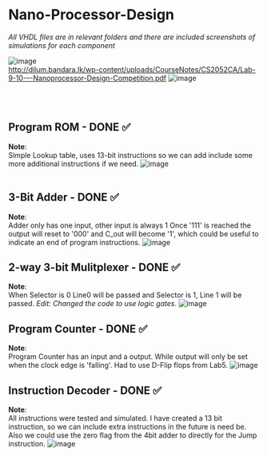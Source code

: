 # Nano-Processor-Design

*All VHDL files are in relevant folders and there are included screenshots of simulations for each component*

![image](https://github.com/psychlone77/Nano-Processor-Design/assets/127029023/24b7ac63-57e2-49fd-9400-5081940fa8f5)
<br> http://dilum.bandara.lk/wp-content/uploads/CourseNotes/CS2052CA/Lab-9-10-–-Nanoprocessor-Design-Competition.pdf
![image](https://github.com/psychlone77/Nano-Processor-Design/assets/127029023/f6c42d60-6524-4ac8-978b-5c4aa7db6c27)

<br>
<br>


## Program ROM - DONE ✅

**Note**:<br>
Simple Lookup table, uses 13-bit instructions so we can add include some more additional instructions if we need.
![image](https://github.com/psychlone77/Nano-Processor-Design/assets/127029023/df47c82d-e4ca-4464-bb0a-e5ca35c50dea)
<br>
<br>


## 3-Bit Adder - DONE ✅

**Note**:<br>
Adder only has one input, other input is always 1
Once '111' is reached the output will reset to '000' and C_out will become '1', which could be useful to indicate an end of program instructions.
![image](https://github.com/psychlone77/Nano-Processor-Design/assets/127029023/a131ad93-793b-46b9-9848-7504357e587c)
<br>


## 2-way 3-bit Mulitplexer - DONE ✅

**Note**:<br>
When Selector is 0 Line0 will be passed and Selector is 1, Line 1 will be passed.
*Edit: Changed the code to use logic gates.*
![image](https://github.com/psychlone77/Nano-Processor-Design/assets/127029023/f74aad5e-7c33-4791-9f12-1a113e32515f)


## Program Counter - DONE ✅
**Note**:<br>
Program Counter has an input and a output. While output will only be set when the clock edge is 'falling'. Had to use D-Flip flops from Lab5.
![image](https://github.com/psychlone77/Nano-Processor-Design/assets/127029023/1b7b5496-5f06-43a1-a375-da9aa1956221)

## Instruction Decoder - DONE ✅
**Note**:<br>
All instructions were tested and simulated. I have created a 13 bit instruction, so we can include extra instructions in the future is need be. Also we could use the zero flag from the 4bit adder to directly for the Jump instruction.
![image](https://github.com/psychlone77/Nano-Processor-Design/assets/127029023/b7811b2a-c1c4-414c-b110-0502941b280b)


